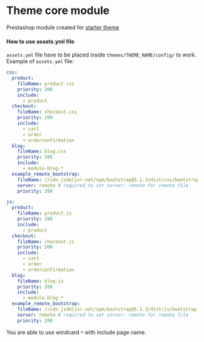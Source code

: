 # Theme core module
Prestashop module created for [starter theme](https://github.com/Oksydan/modern-prestashop-starter-theme)

#### How to use assets.yml file

`assets.yml` file have to be placed inside `themes/THEME_NAME/config/` to work.
Example of `assets.yml` file:

```yml
css:
  product:
    fileName: product.css
    priority: 200
    include:
      - product
  checkout:
    fileName: checkout.css
    priority: 200
    include:
      - cart
      - order
      - orderconfirmation
  blog:
    fileName: blog.css
    priority: 200
    include:
      - module-blog-*
  example_remote_bootstrap:
    fileName: //cdn.jsdelivr.net/npm/bootstrap@5.1.3/dist/css/bootstrap.min.css
    server: remote # required to set server: remote for remote file
    priority: 200

js:
  product:
    fileName: product.js
    priority: 200
    include:
      - product
  checkout:
    fileName: checkout.js
    priority: 200
    include:
      - cart
      - order
      - orderconfirmation
  blog:
    fileName: blog.js
    priority: 200
    include:
      - module-blog-*
  example_remote_bootstrap:
    fileName: //cdn.jsdelivr.net/npm/bootstrap@5.1.3/dist/js/bootstrap.min.js
    server: remote # required to set server: remote for remote file
    priority: 200
```

You are able to use windcard `*` with include page name.
